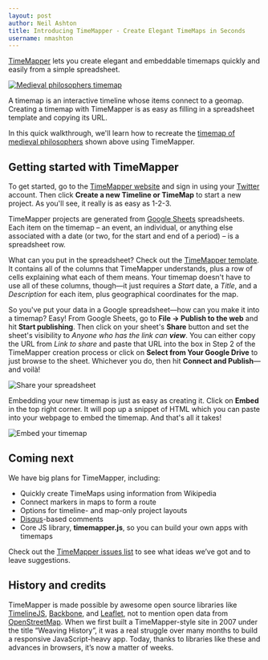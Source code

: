```yaml
---
layout: post
author: Neil Ashton
title: Introducing TimeMapper - Create Elegant TimeMaps in Seconds
username: nmashton
---
```


[TimeMapper](http://timemapper.okfnlabs.org) lets you create elegant and embeddable timemaps quickly and easily from a simple spreadsheet.

<a href="http://timemapper.okfnlabs.org/okfn/medieval-philosophers"><img src="http://i.imgur.com/FmPTZlr.png" alt="Medieval philosophers timemap"></a>

A timemap is an interactive timeline whose items connect to a geomap. Creating a timemap with TimeMapper is as easy as filling in a spreadsheet template and copying its URL.

In this quick walkthrough, we'll learn how to recreate the [timemap of medieval philosophers](http://timemapper.okfnlabs.org/okfn/medieval-philosophers) shown above using TimeMapper.

## Getting started with TimeMapper

To get started, go to the [TimeMapper website][2] and sign in using your [Twitter][3] account. Then click **Create a new Timeline or TimeMap** to start a new project. As you'll see, it really is as easy as 1-2-3.

TimeMapper projects are generated from [Google Sheets](http://docs.google.com) spreadsheets. Each item on the timemap – an event, an individual, or anything else associated with a date (or two, for the start and end of a period) – is a spreadsheet row.

What can you put in the spreadsheet? Check out the [TimeMapper template](https://docs.google.com/a/okfn.org/spreadsheet/ccc?key=0AqR8dXc6Ji4JdFRNOTVYYTRqTmh6TUNNd3U2X2pKMGc#gid=0). It contains all of the columns that TimeMapper understands, plus a row of cells explaining what each of them means. Your timemap doesn't have to use all of these columns, though—it just requires a *Start* date, a *Title*, and a *Description* for each item, plus geographical coordinates for the map.

So you've put your data in a Google spreadsheet—how can you make it into a timemap? Easy! From Google Sheets, go to **File -> Publish to the web** and hit **Start publishing**. Then click on your sheet's **Share** button and set the sheet's visibility to *Anyone who has the link can **view***. You can either copy the URL from *Link to share* and paste that URL into the box in Step 2 of the TimeMapper creation process or click on **Select from Your Google Drive** to just browse to the sheet. Whichever you do, then hit **Connect and Publish**—and voilà!

![Share your spreadsheet](http://i.imgur.com/5SLOURu.png)

Embedding your new timemap is just as easy as creating it. Click on **Embed** in the top right corner. It will pop up a snippet of HTML which you can paste into your webpage to embed the timemap. And that's all it takes!

![Embed your timemap](http://i.imgur.com/3KWL6p6.png)

## Coming next

We have big plans for TimeMapper, including:

- Quickly create TimeMaps using information from Wikipedia
- Connect markers in maps to form a route
- Options for timeline- and map-only project layouts
- [Disqus](http://disqus.com)-based comments
- Core JS library, **timemapper.js**, so you can build your own apps with timemaps

Check out the [TimeMapper issues list](https://github.com/okfn/timemapper/issues) to see what ideas we’ve got and to leave suggestions.

## History and credits

TimeMapper is made possible by awesome open source libraries like [TimelineJS](http://timeline.verite.co), [Backbone](http://backbonejs.org), and [Leaflet](http://leafletjs.com), not to mention open data from [OpenStreetMap](http://www.openstreetmap.org). When we first built a TimeMapper-style site in 2007 under the title “Weaving History”, it was a real struggle over many months to build a responsive JavaScript-heavy app. Today, thanks to libraries like these and advances in browsers, it’s now a matter of weeks.

[2]:	http://timemapper.okfnlabs.org/
[3]:	http://twitter.com
